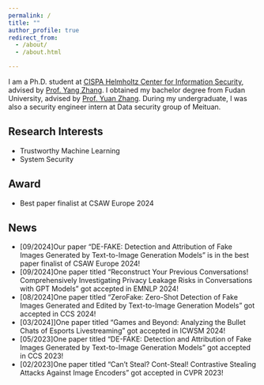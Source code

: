 ```yaml
---
permalink: /
title: ""
author_profile: true
redirect_from: 
  - /about/
  - /about.html

---
```


I am a Ph.D. student at [CISPA Helmholtz Center for Information Security](https://cispa.de/), advised by [Prof. Yang Zhang](https://yangzhangalmo.github.io/). I obtained my bachelor degree from Fudan University, advised by [Prof. Yuan Zhang](https://yuanxzhang.github.io/). During my undergraduate, I was also a security engineer intern at Data security group of Meituan.

## Research Interests

- Trustworthy Machine Learning
- System Security

## Award

- Best paper finalist at CSAW Europe 2024

## News
- [09/2024]Our paper “DE-FAKE: Detection and Attribution of Fake Images Generated by Text-to-Image Generation Models” is in the best paper finalist of CSAW Europe 2024!
- [09/2024]One paper titled “Reconstruct Your Previous Conversations! Comprehensively Investigating Privacy Leakage Risks in Conversations with GPT Models” got accepted in EMNLP 2024!
- [08/2024]One paper titled “ZeroFake: Zero-Shot Detection of Fake Images Generated and Edited by Text-to-Image Generation Models” got accepted in CCS 2024!
- [03/2024]]One paper titled “Games and Beyond: Analyzing the Bullet Chats of Esports Livestreaming” got accepted in ICWSM 2024!
- [05/2023]One paper titled “DE-FAKE: Detection and Attribution of Fake Images Generated by Text-to-Image Generation Models” got accepted in CCS 2023!
- [02/2023]One paper titled “Can’t Steal? Cont-Steal! Contrastive Stealing Attacks Against Image Encoders” got accepted in CVPR 2023!
